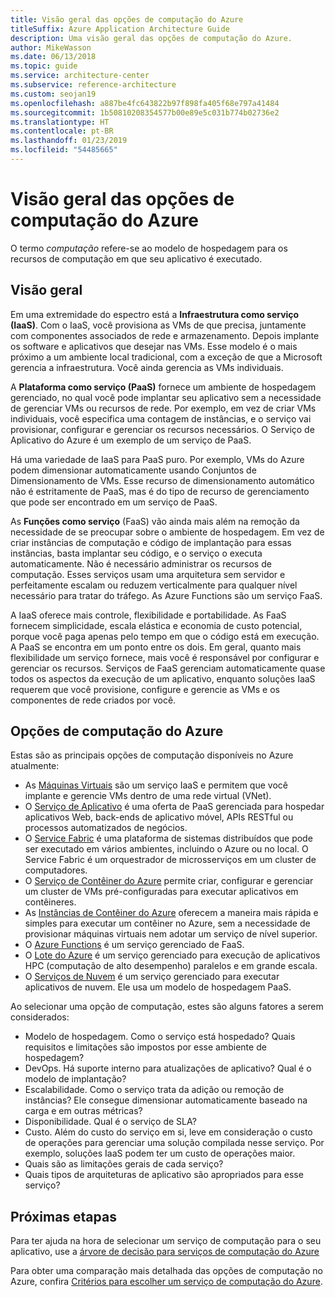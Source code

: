 ```yaml
---
title: Visão geral das opções de computação do Azure
titleSuffix: Azure Application Architecture Guide
description: Uma visão geral das opções de computação do Azure.
author: MikeWasson
ms.date: 06/13/2018
ms.topic: guide
ms.service: architecture-center
ms.subservice: reference-architecture
ms.custom: seojan19
ms.openlocfilehash: a887be4fc643822b97f898fa405f68e797a41484
ms.sourcegitcommit: 1b50810208354577b00e89e5c031b774b02736e2
ms.translationtype: HT
ms.contentlocale: pt-BR
ms.lasthandoff: 01/23/2019
ms.locfileid: "54485665"
---
```

# <a name="overview-of-azure-compute-options"></a>Visão geral das opções de computação do Azure

O termo *computação* refere-se ao modelo de hospedagem para os recursos de computação em que seu aplicativo é executado.

## <a name="overview"></a>Visão geral

Em uma extremidade do espectro está a **Infraestrutura como serviço (IaaS)**. Com o IaaS, você provisiona as VMs de que precisa, juntamente com componentes associados de rede e armazenamento. Depois implante os software e aplicativos que desejar nas VMs. Esse modelo é o mais próximo a um ambiente local tradicional, com a exceção de que a Microsoft gerencia a infraestrutura. Você ainda gerencia as VMs individuais.

A **Plataforma como serviço (PaaS)** fornece um ambiente de hospedagem gerenciado, no qual você pode implantar seu aplicativo sem a necessidade de gerenciar VMs ou recursos de rede. Por exemplo, em vez de criar VMs individuais, você especifica uma contagem de instâncias, e o serviço vai provisionar, configurar e gerenciar os recursos necessários. O Serviço de Aplicativo do Azure é um exemplo de um serviço de PaaS.

Há uma variedade de IaaS para PaaS puro. Por exemplo, VMs do Azure podem dimensionar automaticamente usando Conjuntos de Dimensionamento de VMs. Esse recurso de dimensionamento automático não é estritamente de PaaS, mas é do tipo de recurso de gerenciamento que pode ser encontrado em um serviço de PaaS.

As **Funções como serviço** (FaaS) vão ainda mais além na remoção da necessidade de se preocupar sobre o ambiente de hospedagem. Em vez de criar instâncias de computação e código de implantação para essas instâncias, basta implantar seu código, e o serviço o executa automaticamente. Não é necessário administrar os recursos de computação. Esses serviços usam uma arquitetura sem servidor e perfeitamente escalam ou reduzem verticalmente para qualquer nível necessário para tratar do tráfego. As Azure Functions são um serviço FaaS.

A IaaS oferece mais controle, flexibilidade e portabilidade. As FaaS fornecem simplicidade, escala elástica e economia de custo potencial, porque você paga apenas pelo tempo em que o código está em execução. A PaaS se encontra em um ponto entre os dois. Em geral, quanto mais flexibilidade um serviço fornece, mais você é responsável por configurar e gerenciar os recursos. Serviços de FaaS gerenciam automaticamente quase todos os aspectos da execução de um aplicativo, enquanto soluções IaaS requerem que você provisione, configure e gerencie as VMs e os componentes de rede criados por você.

## <a name="azure-compute-options"></a>Opções de computação do Azure

Estas são as principais opções de computação disponíveis no Azure atualmente:

- As [Máquinas Virtuais](/azure/virtual-machines/) são um serviço IaaS e permitem que você implante e gerencie VMs dentro de uma rede virtual (VNet).
- O [Serviço de Aplicativo](/azure/app-service/app-service-value-prop-what-is) é uma oferta de PaaS gerenciada para hospedar aplicativos Web, back-ends de aplicativo móvel, APIs RESTful ou processos automatizados de negócios.
- O [Service Fabric](/azure/service-fabric/service-fabric-overview) é uma plataforma de sistemas distribuídos que pode ser executado em vários ambientes, incluindo o Azure ou no local. O Service Fabric é um orquestrador de microsserviços em um cluster de computadores.
- O [Serviço de Contêiner do Azure](/azure/container-service/container-service-intro) permite criar, configurar e gerenciar um cluster de VMs pré-configuradas para executar aplicativos em contêineres.
- As [Instâncias de Contêiner do Azure](/azure/container-instances/container-instances-overview) oferecem a maneira mais rápida e simples para executar um contêiner no Azure, sem a necessidade de provisionar máquinas virtuais nem adotar um serviço de nível superior.
- O [Azure Functions](/azure/azure-functions/functions-overview) é um serviço gerenciado de FaaS.
- O [Lote do Azure](/azure/batch/batch-technical-overview) é um serviço gerenciado para execução de aplicativos HPC (computação de alto desempenho) paralelos e em grande escala.
- O [Serviços de Nuvem](/azure/cloud-services/cloud-services-choose-me) é um serviço gerenciado para executar aplicativos de nuvem. Ele usa um modelo de hospedagem PaaS.

Ao selecionar uma opção de computação, estes são alguns fatores a serem considerados:

- Modelo de hospedagem. Como o serviço está hospedado? Quais requisitos e limitações são impostos por esse ambiente de hospedagem?
- DevOps. Há suporte interno para atualizações de aplicativo? Qual é o modelo de implantação?
- Escalabilidade. Como o serviço trata da adição ou remoção de instâncias? Ele consegue dimensionar automaticamente baseado na carga e em outras métricas?
- Disponibilidade. Qual é o serviço de SLA?
- Custo. Além do custo do serviço em si, leve em consideração o custo de operações para gerenciar uma solução compilada nesse serviço. Por exemplo, soluções IaaS podem ter um custo de operações maior.
- Quais são as limitações gerais de cada serviço?
- Quais tipos de arquiteturas de aplicativo são apropriados para esse serviço?

## <a name="next-steps"></a>Próximas etapas

Para ter ajuda na hora de selecionar um serviço de computação para o seu aplicativo, use a [árvore de decisão para serviços de computação do Azure](./compute-decision-tree.md)

Para obter uma comparação mais detalhada das opções de computação no Azure, confira [Critérios para escolher um serviço de computação do Azure](./compute-comparison.md).
